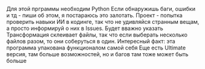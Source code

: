 Для этой прграммы необходим Python
Если обнаружишь баги, ошибки и тд - пиши об этом, я постараюсь это залотать.
Проект - попытка проверить навыки ИИ в кодинге, так что не удивляйся странным вещам, а просто информируй о них в Issues.
Будет вважно указать Трансформация склеивает файлы, так что если выберать несколько файлов разом, то они соберуться в один.
Интересный факт: эта программа упакована функционалом самой себя
Еще есть Ultimate версия, там больше возможностей, но и багов там тоже может быть больше
